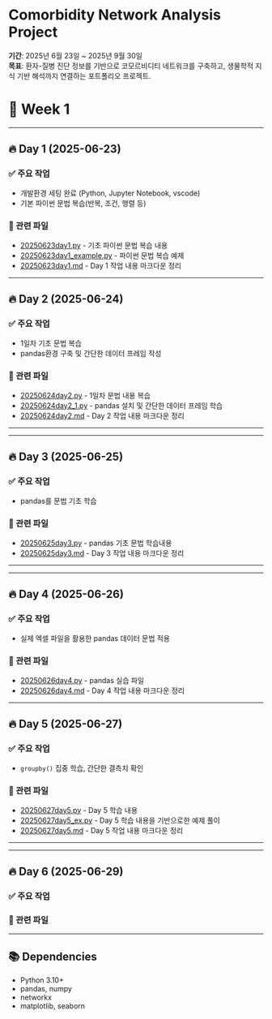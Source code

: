 # Comorbidity Network Analysis Project

**기간**: 2025년 6월 23일 ~ 2025년 9월 30일  
**목표**: 환자-질병 진단 정보를 기반으로 코모르비디티 네트워크를 구축하고, 생물학적 지식 기반 해석까지 연결하는 포트폴리오 프로젝트.

# 📅 Week 1
---

## 🔥 Day 1 (2025-06-23)

### ✅ 주요 작업
- 개발환경 세팅 완료 (Python, Jupyter Notebook, vscode)
- 기본 파이썬 문법 복습(반복, 조건, 행렬 등)

### 📂 관련 파일
- [20250623day1.py](week1/day1/20250623day1.py) - 기초 파이썬 문법 복습 내용
- [20250623day1_example.py](week1/day1/20250623day1_example.py) - 파이썬 문법 복습 예제
- [20250623day1.md](week1/day1/20250623day1.md) - Day 1 작업 내용 마크다운 정리

---

## 🔥 Day 2 (2025-06-24)

### ✅ 주요 작업
- 1일차 기초 문법 복습
- pandas환경 구축 및 간단한 데이터 프레임 작성
### 📂 관련 파일
- [20250624day2.py](week1/day2/20250624day2.py) - 1일차 문법 내용 복습
- [20250624day2_1.py](week1/day2/20250624day2_1.py) - pandas 설치 및 간단한 데이터 프레임 학습
- [20250624day2.md](week1/day2/20250624day2.md) - Day 2 작업 내용 마크다운 정리
---

---
## 🔥 Day 3 (2025-06-25)

### ✅ 주요 작업
- pandas를 문법 기초 학습
### 📂 관련 파일
- [20250625day3.py](week1/day3/20250625day3.py) - pandas 기초 문법 학습내용
- [20250625day3.md](week1/day3/20250625day3.md) - Day 3 작업 내용 마크다운 정리
---

---
## 🔥 Day 4 (2025-06-26)

### ✅ 주요 작업
- 실제 엑셀 파일을 활용한 pandas 데이터 문법 적용
### 📂 관련 파일
- [20250626day4.py](week1/day4/20250626day4.py) - pandas 실습 파일
- [20250626day4.md](week1/day4/20250626day4.md) - Day 4 작업 내용 마크다운 정리
---
## 🔥 Day 5 (2025-06-27)

### ✅ 주요 작업
- ```groupby()``` 집중 학습, 간단한 결측치 확인
### 📂 관련 파일
- [20250627day5.py](week1/day5/20250627day5.py) - Day 5 학습 내용
- [20250627day5_ex.py](week1/day5/20250627day5_ex.py) - Day 5 학습 내용을 기반으로한 예제 풀이
- [20250627day5.md](week1/day5/20250627day5.md) - Day 5 작업 내용 마크다운 정리
---

---
## 🔥 Day 6 (2025-06-29)

### ✅ 주요 작업

### 📂 관련 파일
---


## 📚 Dependencies
- Python 3.10+
- pandas, numpy
- networkx
- matplotlib, seaborn
